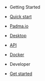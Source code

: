 - Getting Started

 - [Quick start](README.md#quick-start)
 - [Padma.io](Padma.md#padma)
 - [Desktop](Desktop.md#offline)
 - [API](API.md#api)
 - [Docker](Docker.md#docker)

- Developer

 - [Get started](Development.md#get-started)

